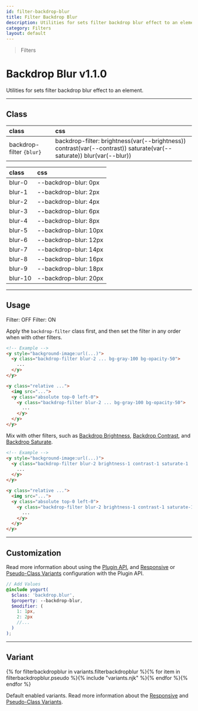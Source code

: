 ```yaml
---
id: filter-backdrop-blur
title: Filter Backdrop Blur
description: Utilities for sets filter backdrop blur effect to an element.
category: Filters
layout: default
---
```


> Filters

# Backdrop Blur <span class="ml-1 px-2 py-1 text-sm text-gray-600 (dark)text-charcoal-100 bg-gray-300 (dark)bg-gray-600">v1.1.0</span>

Utilities for sets filter backdrop blur effect to an element.

---

## Class

| <span class="px-3 py-1 text-white (dark)text-charcoal-100 bg-charcoal-100 (dark)bg-gray-600 rounded-full">class</span> | <span class="px-3 py-1 text-white (dark)text-charcoal-100 bg-charcoal-100 (dark)bg-gray-600 rounded-full">css</span> |
|:--|:--|
| backdrop-filter `{blur}` | backdrop-filter: brightness(var(--brightness)) contrast(var(--contrast)) saturate(var(--saturate)) blur(var(--blur)) |

<style>
.supports {
  display: block
}
@supports (backdrop-filter: blur(0)) {
  .supports {
    display: none
  }
}
</style>

<y class="supports m-4 p-3 border-l-8 border-orange-600 text-sm text-orange-600 (dark)text-orange-500 bg-orange-200 (dark)bg-orange-900">
  <span class="pr-1 font-semibold">
    Note:
  </span>
  Your browser does not currently support the utilities.
</y>

| <span class="px-3 py-1 text-white (dark)text-charcoal-100 bg-charcoal-100 (dark)bg-gray-600 rounded-full">class</span> | <span class="px-3 py-1 text-white (dark)text-charcoal-100 bg-charcoal-100 (dark)bg-gray-600 rounded-full">css</span> |
|:--|:--|
| blur-0 | --backdrop-blur: 0px |
| blur-1 | --backdrop-blur: 2px |
| blur-2 | --backdrop-blur: 4px |
| blur-3 | --backdrop-blur: 6px |
| blur-4 | --backdrop-blur: 8px |
| blur-5 | --backdrop-blur: 10px |
| blur-6 | --backdrop-blur: 12px |
| blur-7 | --backdrop-blur: 14px |
| blur-8 | --backdrop-blur: 16px |
| blur-9 | --backdrop-blur: 18px |
| blur-10 | --backdrop-blur: 20px |

---

## Usage

<y class="mx-2 my-2 mx-auto flex">
  <y class="p-2 w-1/2">
    <y class="flex justify-center items-center w-full h-48 bg-auto bg-center bg-no-repeat rounded-lg"
       style="background-image:url('https://picsum.photos/500?=4')">
      <y class="w-32 h-32 bg-gray-100 bg-opacity-50"></y>
    </y>
    <y class="pt-2 text-sm text-center">
      Filter: OFF
    </y>
  </y>
  <y class="m-2 w-1/2">
    <y class="flex justify-center items-center w-full h-48 bg-auto bg-center bg-no-repeat rounded-lg"
       style="background-image:url('https://picsum.photos/500?=4')">
      <y class="backdrop-filter blur-3 w-32 h-32 bg-gray-100 bg-opacity-50"></y>
    </y>
    <y class="pt-2 text-sm text-center">
      Filter: ON
    </y>
  </y>
</y>

Apply the `backdrop-filter` class first, and then set the filter in any order when with other filters.

```html
<!-- Example -->
<y style="background-image:url(...)">
  <y class="backdrop-filter blur-2 ... bg-gray-100 bg-opacity-50">
    ...
  </y>
</y>

<y class="relative ...">
  <img src="...">
  <y class="absolute top-0 left-0">
    <y class="backdrop-filter blur-2 ... bg-gray-100 bg-opacity-50">
      ...
    </y>
  </y>
</y>
```

Mix with other filters, such as [Backdrop Brightness](/filter-backdrop-brightness/), [Backdrop Contrast](/filter-backdrop-contrast/), and [Backdrop Saturate](/filter-backdrop-saturate/).

```html
<!-- Example -->
<y style="background-image:url(...)">
  <y class="backdrop-filter blur-2 brightness-1 contrast-1 saturate-1 ... bg-gray-100 bg-opacity-50">
    ...
  </y>
</y>

<y class="relative ...">
  <img src="...">
  <y class="absolute top-0 left-0">
    <y class="backdrop-filter blur-2 brightness-1 contrast-1 saturate-1 ... bg-gray-100 bg-opacity-50">
      ...
    </y>
  </y>
</y>
```

---

## Customization

Read more information about using the [Plugin API](/plugin-api/), and  [Responsive](/responsive) or [Pseudo-Class Variants](/pseudo-class-variants/) configuration with the Plugin API.

```scss
// Add Values
@include yogurt(
  $class: 'backdrop.blur',
  $property: --backdrop-blur,
  $modifier: (
    1: 1px,
    2: 2px
    //...
  )
);
```

---

## Variant

<y class="flex flex-gap-2 flex-wrap justify-start items-center">{% for filterbackdropblur in variants.filterbackdropblur %}{% for item in filterbackdropblur.pseudo %}{% include "variants.njk" %}{% endfor %}{% endfor %}</y>

Default enabled variants. Read more information about the [Responsive](/responsive) and [Pseudo-Class Variants](/pseudo-class-variants/).


